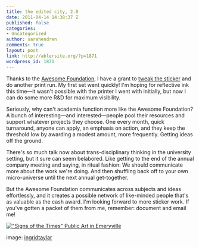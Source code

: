 ```yaml
---
title: the edited city, 2.0
date: 2011-04-14 14:38:37 Z
published: false
categories:
- Uncategorized
author: sarahendren
comments: true
layout: post
link: http://ablersite.org/?p=1871
wordpress_id: 1871
---
```


Thanks to the [Awesome Foundation](http://awesomefoundation.org/), I have a grant to [tweak the sticker](http://www.ablersite.org/2010/12/life-in-the-edited-city/) and do another print run. My first set went quickly! I'm hoping for reflective ink this time—it wasn't possible with the printer I went with initially, but now I can do some more R&D for maximum visibility.

Seriously, why can't academia function more like the Awesome Foundation? A bunch of interesting—and interested—people pool their resources and support whatever projects they choose. One every month, quick turnaround, anyone can apply, an emphasis on action, and they keep the threshold low by awarding a modest amount, more frequently. Getting ideas off the ground.

There's so much talk now about trans-disciplinary thinking in the university setting, but it sure can seem belabored. Like getting to the end of the annual company meeting and saying, in ritual fashion: We should communicate more about the work we're doing. And then shuffling back off to your own micro-universe until the next annual get-together.

But the Awesome Foundation communicates across subjects and ideas effortlessly, and it creates a possible network of like-minded people that's as valuable as the cash award. I'm looking forward to more sticker work. If you've gotten a packet of them from me, remember: document and email me!

[!["Signs of the Times" Public Art in Emeryville](http://farm4.static.flickr.com/3570/3649813462_1f7567005b.jpg)](http://www.flickr.com/photos/taylar/3649813462/)

image: [ingridtaylar](http://www.flickr.com/photos/taylar/3649813462/)
